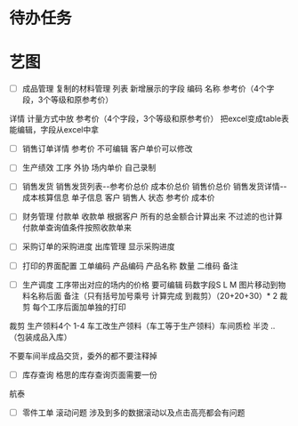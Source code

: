 # 待办任务

# 艺图
- [ ] 成品管理 复制的材料管理
列表
新增展示的字段  编码 名称 
参考价（4个字段，3个等级和原参考价）

详情
计量方式中放 参考价（4个字段，3个等级和原参考价）
把excel变成table表能编辑，字段从excel中拿

- [ ] 销售订单详情
参考价  不可编辑 客户单价可以修改

- [ ] 生产绩效
工序
外协 场内单价  自己录制

- [ ] 销售发货
销售发货列表--参考价总价 成本价总价 销售价总价
销售发货详情--成本核算信息
单子信息     客户 销售人 状态  参考价  成本价

- [ ] 财务管理
付款单
收款单
根据客户 所有的总金额合计算出来 不过滤的也计算
付款单查询值条件按照收款单来

- [ ] 采购订单的采购进度
出库管理 显示采购进度

- [ ] 打印的界面配置
工单编码
产品编码
产品名称
数量
二维码
备注

- [ ] 生产调度
工序带出对应的场内的价格 要可编辑
码数字段S L M
图片移动到物料名称后面
备注（只有括号加号乘号 计算完成 到裁剪）（20+20+30）* 2 
裁剪
每个工序后面加单独的打印

裁剪 生产领料4个 1-4 车工改生产领料（车工等于生产领料）车间质检  半烫 ..   （包装成品入库）    

不要车间半成品交货，委外的都不要注释掉


- [ ] 库存查询
格思的库存查询页面需要一份

航泰
- [ ] 零件工单 滚动问题
涉及到多的数据滚动以及点击高亮都会有问题


